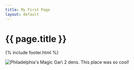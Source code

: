 ```yaml
---
title: My First Page
layout: default
---
```


<h1>{{ page.title }}</h1>



{% include footer.html %}

<img src="images/philly-magic-garden.png" alt="Philadelphia's Magic Gar\
2 dens. This place was so cool!" title="Philadelphia's Magic Gardens" />
